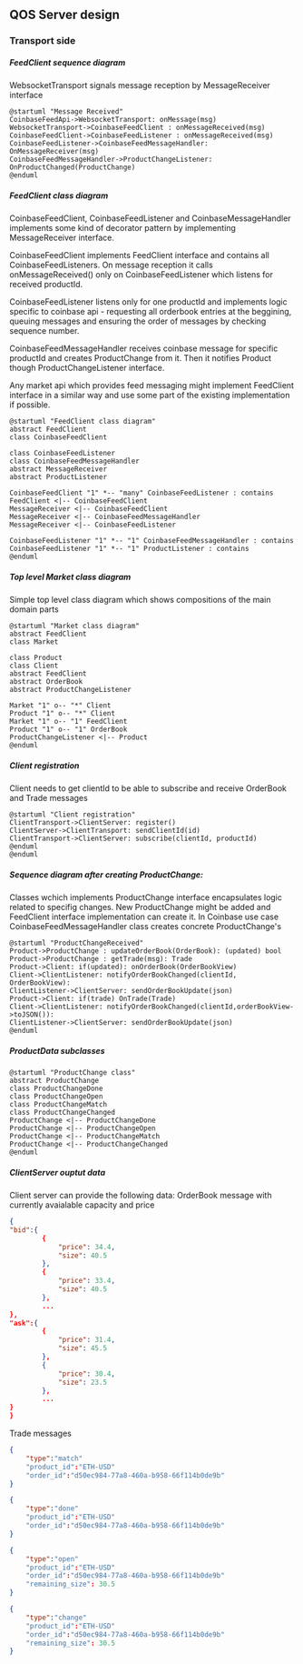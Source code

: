 ## QOS Server design

### Transport side

##### FeedClient sequence diagram
WebsocketTransport signals message reception by MessageReceiver interface
```plantuml
@startuml "Message Received"
CoinbaseFeedApi->WebsocketTransport: onMessage(msg)
WebsocketTransport->CoinbaseFeedClient : onMessageReceived(msg)
CoinbaseFeedClient->CoinbaseFeedListener : onMessageReceived(msg)
CoinbaseFeedListener->CoinbaseFeedMessageHandler: OnMessageReceiver(msg)
CoinbaseFeedMessageHandler->ProductChangeListener: OnProductChanged(ProductChange)
@enduml
```

##### FeedClient class diagram
CoinbaseFeedClient, CoinbaseFeedListener and CoinbaseMessageHandler implements some kind of decorator pattern by implementing MessageReceiver interface.

CoinbaseFeedClient implements FeedClient interface and contains all 
CoinbaseFeedListeners. On message reception it calls onMessageReceived() only on CoinbaseFeedListener which listens for received productId.

CoinbaseFeedListener listens only for one productId and implements logic specific to coinbase api - requesting all orderbook entries at the beggining, queuing messages and ensuring the order of messages by checking sequence number.

CoinbaseFeedMessageHandler receives coinbase message for specific productId and creates ProductChange from it. Then it notifies Product though ProductChangeListener interface.

Any market api which provides feed messaging might implement FeedClient interface in a similar way and use some part of the existing implementation if possible.

```plantuml
@startuml "FeedClient class diagram"
abstract FeedClient
class CoinbaseFeedClient

class CoinbaseFeedListener
class CoinbaseFeedMessageHandler
abstract MessageReceiver
abstract ProductListener

CoinbaseFeedClient "1" *-- "many" CoinbaseFeedListener : contains
FeedClient <|-- CoinbaseFeedClient
MessageReceiver <|-- CoinbaseFeedClient
MessageReceiver <|-- CoinbaseFeedMessageHandler
MessageReceiver <|-- CoinbaseFeedListener

CoinbaseFeedListener "1" *-- "1" CoinbaseFeedMessageHandler : contains
CoinbaseFeedListener "1" *-- "1" ProductListener : contains
@enduml
```


##### Top level Market class diagram
Simple top level class diagram which shows compositions of the main domain parts
```plantuml
@startuml "Market class diagram"
abstract FeedClient
class Market

class Product
class Client
abstract FeedClient
abstract OrderBook
abstract ProductChangeListener

Market "1" o-- "*" Client
Product "1" o-- "*" Client
Market "1" o-- "1" FeedClient
Product "1" o-- "1" OrderBook
ProductChangeListener <|-- Product
@enduml
```

##### Client registration
Client needs to get clientId to be able to subscribe and receive OrderBook and Trade messages
```plantuml
@startuml "Client registration"
ClientTransport->ClientServer: register()
ClientServer->ClientTransport: sendClientId(id)
ClientTransport->ClientServer: subscribe(clientId, productId)
@enduml
@enduml
```

##### Sequence diagram after creating ProductChange:
Classes wchich implements ProductChange interface encapsulates logic related to specifig changes. New ProductChange might be added and FeedClient interface implementation can create it. In Coinbase use case CoinbaseFeedMessageHandler class creates concrete ProductChange's

```plantuml
@startuml "ProductChangeReceived"
Product->ProductChange : updateOrderBook(OrderBook): (updated) bool
Product->ProductChange : getTrade(msg): Trade
Product->Client: if(updated): onOrderBook(OrderBookView)
Client->ClientListener: notifyOrderBookChanged(clientId, OrderBookView):
ClientListener->ClientServer: sendOrderBookUpdate(json)
Product->Client: if(trade) OnTrade(Trade)
Client->ClientListener: notifyOrderBookChanged(clientId,orderBookView->toJSON()):
ClientListener->ClientServer: sendOrderBookUpdate(json)
@enduml
```

##### ProductData subclasses
```plantuml
@startuml "ProductChange class"
abstract ProductChange
class ProductChangeDone
class ProductChangeOpen
class ProductChangeMatch
class ProductChangeChanged
ProductChange <|-- ProductChangeDone
ProductChange <|-- ProductChangeOpen
ProductChange <|-- ProductChangeMatch
ProductChange <|-- ProductChangeChanged
@enduml
```

##### ClientServer ouptut data
Client server can provide the following data:
OrderBook message with currently avaialable capacity and price
```json
{
"bid":{
        {
            "price": 34.4,
            "size": 40.5
        },
        {
            "price": 33.4,
            "size": 40.5
        },
        ...
},
"ask":{
        {
            "price": 31.4,
            "size": 45.5
        },
        {
            "price": 30.4,
            "size": 23.5
        },
        ...
}
}
```

Trade messages
```json
{
    "type":"match"
    "product_id":"ETH-USD"
    "order_id":"d50ec984-77a8-460a-b958-66f114b0de9b"
}
```
```json
{
    "type":"done"
    "product_id":"ETH-USD"
    "order_id":"d50ec984-77a8-460a-b958-66f114b0de9b"
}
```
```json
{
    "type":"open"
    "product_id":"ETH-USD"
    "order_id":"d50ec984-77a8-460a-b958-66f114b0de9b"
    "remaining_size": 30.5
}
```
```json
{
    "type":"change"
    "product_id":"ETH-USD"
    "order_id":"d50ec984-77a8-460a-b958-66f114b0de9b"
    "remaining_size": 30.5
}
```